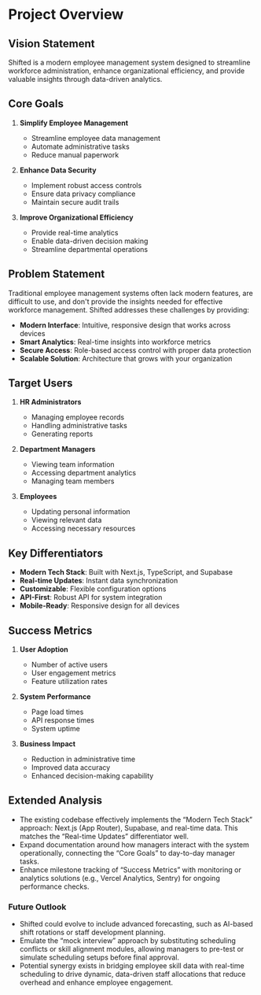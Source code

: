 # Project Overview

## Vision Statement
Shifted is a modern employee management system designed to streamline workforce administration, enhance organizational efficiency, and provide valuable insights through data-driven analytics.

## Core Goals
1. **Simplify Employee Management**
   - Streamline employee data management
   - Automate administrative tasks
   - Reduce manual paperwork

2. **Enhance Data Security**
   - Implement robust access controls
   - Ensure data privacy compliance
   - Maintain secure audit trails

3. **Improve Organizational Efficiency**
   - Provide real-time analytics
   - Enable data-driven decision making
   - Streamline departmental operations

## Problem Statement
Traditional employee management systems often lack modern features, are difficult to use, and don't provide the insights needed for effective workforce management. Shifted addresses these challenges by providing:

- **Modern Interface**: Intuitive, responsive design that works across devices
- **Smart Analytics**: Real-time insights into workforce metrics
- **Secure Access**: Role-based access control with proper data protection
- **Scalable Solution**: Architecture that grows with your organization

## Target Users
1. **HR Administrators**
   - Managing employee records
   - Handling administrative tasks
   - Generating reports

2. **Department Managers**
   - Viewing team information
   - Accessing department analytics
   - Managing team members

3. **Employees**
   - Updating personal information
   - Viewing relevant data
   - Accessing necessary resources

## Key Differentiators
- **Modern Tech Stack**: Built with Next.js, TypeScript, and Supabase
- **Real-time Updates**: Instant data synchronization
- **Customizable**: Flexible configuration options
- **API-First**: Robust API for system integration
- **Mobile-Ready**: Responsive design for all devices

## Success Metrics
1. **User Adoption**
   - Number of active users
   - User engagement metrics
   - Feature utilization rates

2. **System Performance**
   - Page load times
   - API response times
   - System uptime

3. **Business Impact**
   - Reduction in administrative time
   - Improved data accuracy
   - Enhanced decision-making capability 

## Extended Analysis
- The existing codebase effectively implements the “Modern Tech Stack” approach: Next.js (App Router), Supabase, and real-time data. This matches the “Real-time Updates” differentiator well.
- Expand documentation around how managers interact with the system operationally, connecting the “Core Goals” to day-to-day manager tasks.
- Enhance milestone tracking of “Success Metrics” with monitoring or analytics solutions (e.g., Vercel Analytics, Sentry) for ongoing performance checks. 

### Future Outlook
- Shifted could evolve to include advanced forecasting, such as AI-based shift rotations or staff development planning.  
- Emulate the “mock interview” approach by substituting scheduling conflicts or skill alignment modules, allowing managers to pre-test or simulate scheduling setups before final approval.
- Potential synergy exists in bridging employee skill data with real-time scheduling to drive dynamic, data-driven staff allocations that reduce overhead and enhance employee engagement. 